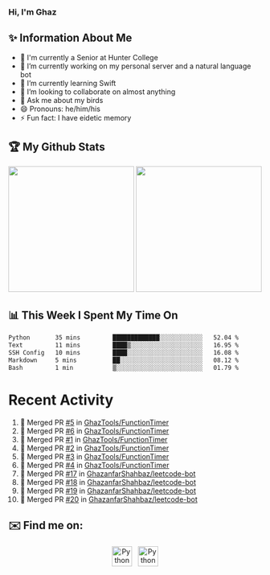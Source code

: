 ### Hi, I'm Ghaz

<!--
**GhazanfarShahbaz/GhazanfarShahbaz** is a ✨ _special_ ✨ repository because its `README.md` (this file) appears on your GitHub profile.

Here are some ideas to get you started:
-->

## ✨ Information About Me 
- 🏫 I'm currently a Senior at Hunter College 
- 🔭 I’m currently working on my personal server and a natural language bot
- 🌱 I’m currently learning Swift 
- 👯 I’m looking to collaborate on almost anything
- 💬 Ask me about my birds
- 😄 Pronouns: he/him/his
- ⚡ Fun fact: I have eidetic memory


## 🏆 My Github Stats
<div>
    <img height="250em" src="https://github-readme-stats.vercel.app/api?username=GhazanfarShahbaz&theme=tokyonight&show_icons=true&hide_border=true&&count_private=true&include_all_commits=true" />
    <img height="250em" src="https://github-readme-stats.vercel.app/api/top-langs/?username=GhazanfarShahbaz&theme=tokyonight&show_icons=true&hide_border=true&&count_private=true&include_all_commits=true" />
</div>

## 📊 This Week I Spent My Time On
<!--START_SECTION:waka-->

```txt
Python       35 mins         █████████████░░░░░░░░░░░░   52.04 %
Text         11 mins         ████▒░░░░░░░░░░░░░░░░░░░░   16.95 %
SSH Config   10 mins         ████░░░░░░░░░░░░░░░░░░░░░   16.08 %
Markdown     5 mins          ██░░░░░░░░░░░░░░░░░░░░░░░   08.12 %
Bash         1 min           ▒░░░░░░░░░░░░░░░░░░░░░░░░   01.79 %
```

<!--END_SECTION:waka-->

#  Recent Activity 
<!--START_SECTION:activity-->
1. 🎉 Merged PR [#5](https://github.com/GhazTools/FunctionTimer/pull/5) in [GhazTools/FunctionTimer](https://github.com/GhazTools/FunctionTimer)
2. 🎉 Merged PR [#6](https://github.com/GhazTools/FunctionTimer/pull/6) in [GhazTools/FunctionTimer](https://github.com/GhazTools/FunctionTimer)
3. 🎉 Merged PR [#1](https://github.com/GhazTools/FunctionTimer/pull/1) in [GhazTools/FunctionTimer](https://github.com/GhazTools/FunctionTimer)
4. 🎉 Merged PR [#2](https://github.com/GhazTools/FunctionTimer/pull/2) in [GhazTools/FunctionTimer](https://github.com/GhazTools/FunctionTimer)
5. 🎉 Merged PR [#3](https://github.com/GhazTools/FunctionTimer/pull/3) in [GhazTools/FunctionTimer](https://github.com/GhazTools/FunctionTimer)
6. 🎉 Merged PR [#4](https://github.com/GhazTools/FunctionTimer/pull/4) in [GhazTools/FunctionTimer](https://github.com/GhazTools/FunctionTimer)
7. 🎉 Merged PR [#17](https://github.com/GhazanfarShahbaz/leetcode-bot/pull/17) in [GhazanfarShahbaz/leetcode-bot](https://github.com/GhazanfarShahbaz/leetcode-bot)
8. 🎉 Merged PR [#18](https://github.com/GhazanfarShahbaz/leetcode-bot/pull/18) in [GhazanfarShahbaz/leetcode-bot](https://github.com/GhazanfarShahbaz/leetcode-bot)
9. 🎉 Merged PR [#19](https://github.com/GhazanfarShahbaz/leetcode-bot/pull/19) in [GhazanfarShahbaz/leetcode-bot](https://github.com/GhazanfarShahbaz/leetcode-bot)
10. 🎉 Merged PR [#20](https://github.com/GhazanfarShahbaz/leetcode-bot/pull/20) in [GhazanfarShahbaz/leetcode-bot](https://github.com/GhazanfarShahbaz/leetcode-bot)
<!--END_SECTION:activity-->



## ✉️ Find me on:
<p align="center">
    <a href="https://www.linkedin.com/in/ghazshahbaz/" target="_blank" rel="noopener noreferrer"> <img src="https://cdn.jsdelivr.net/npm/simple-icons@v3/icons/linkedin.svg" alt="Python" height="40" style="vertical-align:top; margin:4px"></a>
    <a href="mailto:ghazanfarshahbaz2409@gmail.com"> <img src="https://cdn.jsdelivr.net/npm/simple-icons@v3/icons/gmail.svg" alt="Python" height="40" style="vertical-align:top; margin:4px"></a>
</p>

<!-- Themes:
https://github.com/anuraghazra/github-readme-stats/blob/master/themes/README.md -->
